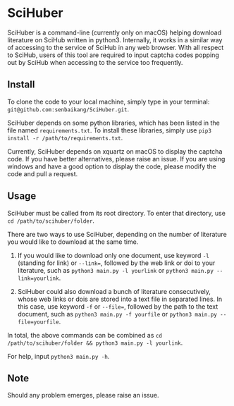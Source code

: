 # SciHuber

SciHuber is a command-line  (currently only on macOS) helping download literature on SciHub written in python3. Internally, it works in a similar way of accessing to the service of SciHub in any web browser. With all respect to SciHub, users of this tool are required to input captcha codes popping out by SciHub when accessing to the service too frequently.

## Install

To clone the code to your local machine, simply type in your terminal: `git@github.com:senbaikang/SciHuber.git`.

SciHuber depends on some python libraries, which has been listed in the file named `requirements.txt`. To install these libraries, simply use `pip3 install -r /path/to/requirements.txt`.

Currently, SciHuber depends on xquartz on macOS to display the captcha code. If you have better alternatives, please raise an issue. If you are using windows and have a good option to display the code, please modify the code and pull a request.

## Usage

SciHuber must be called from its root directory. To enter that directory, use `cd /path/to/scihuber/folder`.

There are two ways to use SciHuber, depending on the number of literature you would like to download at the same time.

1. If you would like to download only one document, use keyword `-l` (standing for link) or `--link=`, followed by the web link or doi to your literature, such as `python3 main.py -l yourlink` or `python3 main.py --link=yourlink`.

2. SciHuber could also download a bunch of literature consecutively, whose web links or dois are stored into a text file in separated lines. In this case, use keyword `-f` or `--file=`, followed by the path to the text document, such as `python3 main.py -f yourfile` or `python3 main.py --file=yourfile`.

In total, the above commands can be combined as `cd /path/to/scihuber/folder && python3 main.py -l yourlink`.

For help, input `python3 main.py -h`.

## Note

Should any problem emerges, please raise an issue.
